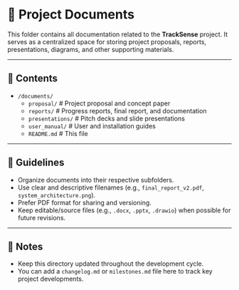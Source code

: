 # 📄 Project Documents

This folder contains all documentation related to the **TrackSense** project. It serves as a centralized space for storing project proposals, reports, presentations, diagrams, and other supporting materials.

---

## 📁 Contents

- `/documents/`
  - `proposal/` # Project proposal and concept paper
  - `reports/` # Progress reports, final report, and documentation
  - `presentations/` # Pitch decks and slide presentations
  - `user_manual/` # User and installation guides
  - `README.md` # This file

---

## 📝 Guidelines

- Organize documents into their respective subfolders.
- Use clear and descriptive filenames (e.g., `final_report_v2.pdf`, `system_architecture.png`).
- Prefer PDF format for sharing and versioning.
- Keep editable/source files (e.g., `.docx`, `.pptx`, `.drawio`) when possible for future revisions.

---

## 📌 Notes

- Keep this directory updated throughout the development cycle.
- You can add a `changelog.md` or `milestones.md` file here to track key project developments.
